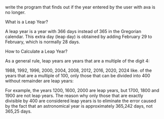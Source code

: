 write the program that finds out if the year entered by the user with ava is no longer.

What is a Leap Year?

A leap year is a year with 366 days instead of 365 in the Gregorian calendar. This extra day (leap day)
is obtained by adding February 29 to February, which is normally 28 days.

How to Calculate a Leap Year?

As a general rule, leap years are years that are a multiple of the digit 4:

1988, 1992, 1996, 2000, 2004, 2008, 2012, 2016, 2020, 2024 like.
of the years that are a multiple of 100, only those that can be divided into 400 without remainder are leap years:

For example, the years 1200, 1600, 2000 are leap years, but 1700, 1800 and 1900 are not leap years.
The reason why only those that are exactly divisible by 400 are considered leap years is to eliminate the error caused 
by the fact that an astronomical year is approximately 365,242 days, not 365,25 days.
